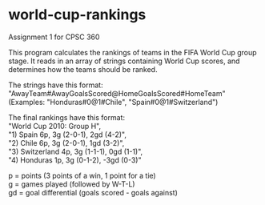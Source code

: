 # world-cup-rankings
Assignment 1 for CPSC 360

This program calculates the rankings of teams in the FIFA World Cup group stage. 
It reads in an array of strings containing World Cup scores, and determines how the teams should be ranked.

The strings have this format:<br>
"AwayTeam#AwayGoalsScored@HomeGoalsScored#HomeTeam"<br>
(Examples: "Honduras#0@1#Chile", "Spain#0@1#Switzerland")

The final rankings have this format:<br>
 "World Cup 2010: Group H",<br>
 "1) Spain 6p, 3g (2-0-1), 2gd (4-2)",<br>
 "2) Chile 6p, 3g (2-0-1), 1gd (3-2)",<br>
 "3) Switzerland 4p, 3g (1-1-1), 0gd (1-1)",<br>
 "4) Honduras 1p, 3g (0-1-2), -3gd (0-3)"<br>
 
 p = points (3 points of a win, 1 point for a tie)<br>
 g = games played (followed by W-T-L)<br>
 gd = goal differential (goals scored - goals against)

